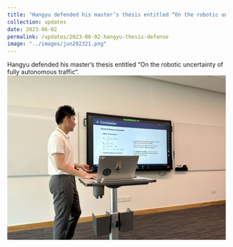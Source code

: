 ```yaml
---
title: "Hangyu defended his master’s thesis entitled “On the robotic uncertainty of fully autonomous traffic“."
collection: updates
date: 2023-06-02
permalink: /updates/2023-06-02-hangyu-thesis-defense
image: "../images/jun202321.png"
---
```

Hangyu defended his master’s thesis entitled “On the robotic uncertainty of fully autonomous traffic“.
![Image](../images/jun202321.png)
